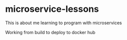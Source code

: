 # microservice-lessons
This is about me learning to program with microservices

Working from build to deploy to docker hub
